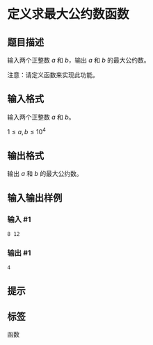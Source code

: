 # 定义求最大公约数函数

## 题目描述

输入两个正整数 $a$ 和 $b$，输出 $a$ 和 $b$ 的最大公约数。

注意：请定义函数来实现此功能。

## 输入格式

输入两个正整数 $a$ 和 $b$。

$1 \leq a,b \leq 10^4$

## 输出格式

输出 $a$ 和 $b$ 的最大公约数。

## 输入输出样例

### 输入 #1

```
8 12
```

### 输出 #1

```
4
```

## 提示

## 标签
函数
